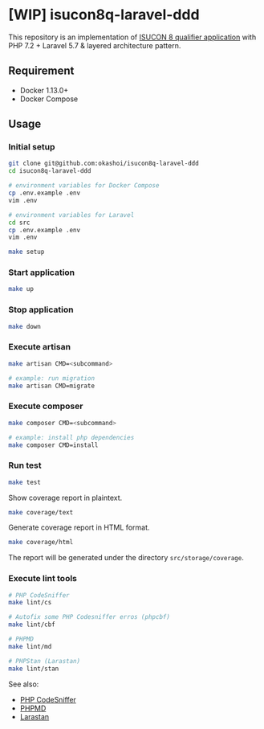 # [WIP] isucon8q-laravel-ddd

This repository is an implementation of [ISUCON 8 qualifier application](https://github.com/isucon/isucon8-qualify) with PHP 7.2 + Laravel 5.7 & layered architecture pattern.

## Requirement

* Docker 1.13.0+
* Docker Compose

## Usage

### Initial setup

```bash
git clone git@github.com:okashoi/isucon8q-laravel-ddd
cd isucon8q-laravel-ddd
```

```bash
# environment variables for Docker Compose
cp .env.example .env
vim .env

# environment variables for Laravel
cd src
cp .env.example .env
vim .env
```

```bash
make setup
```

### Start application

```bash
make up
```

### Stop application

```bash
make down
```

### Execute artisan

```bash
make artisan CMD=<subcommand>

# example: run migration
make artisan CMD=migrate
```

### Execute composer

```bash
make composer CMD=<subcommand>

# example: install php dependencies
make composer CMD=install
```

### Run test

```bash
make test
```

Show coverage report in plaintext.

```bash
make coverage/text
```

Generate coverage report in HTML format.

```bash
make coverage/html
```

The report will be generated under the directory `src/storage/coverage`.

### Execute lint tools

```bash
# PHP CodeSniffer
make lint/cs

# Autofix some PHP Codesniffer erros (phpcbf)
make lint/cbf

# PHPMD
make lint/md

# PHPStan (Larastan)
make lint/stan
```

See also:

* [PHP CodeSniffer](https://github.com/squizlabs/PHP_CodeSniffer)
* [PHPMD](https://phpmd.org/)
* [Larastan](https://github.com/nunomaduro/larastan)
